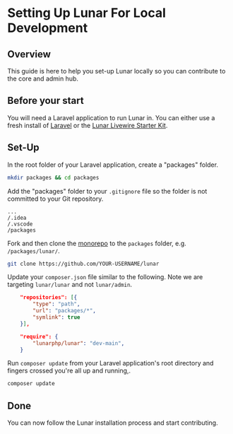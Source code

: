 # Setting Up Lunar For Local Development

## Overview

This guide is here to help you set-up Lunar locally so you can contribute to the core and admin hub.

## Before your start

You will need a Laravel application to run Lunar in. You can either use a fresh install of [Laravel](https://laravel.com/docs/installation) or the [Lunar Livewire Starter Kit](https://github.com/lunarphp/livewire-starter-kit).

## Set-Up

In the root folder of your Laravel application, create a "packages" folder.

```sh
mkdir packages && cd packages
````

Add the "packages" folder to your `.gitignore` file so the folder is not committed to your Git repository.

```
...
/.idea
/.vscode
/packages
```

Fork and then clone the [monorepo](https://github.com/lunarphp/lunar) to the `packages` folder, e.g. `/packages/lunar/`.

```sh
git clone https://github.com/YOUR-USERNAME/lunar
````

Update your `composer.json` file similar to the following. Note we are targeting `lunar/lunar` and not `lunar/admin`.

```json
    "repositories": [{
        "type": "path",
        "url": "packages/*",
        "symlink": true
    }],

    "require": {
        "lunarphp/lunar": "dev-main",
    }
````

Run `composer update` from your Laravel application's root directory and fingers crossed you're all up and running,. 

```sh
composer update
````

## Done
You can now follow the Lunar installation process and start contributing.
